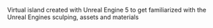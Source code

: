 Virtual island created with Unreal Engine 5 to get familiarized with the Unreal Engines sculping, assets and materials
